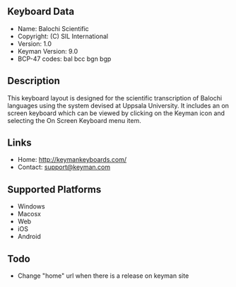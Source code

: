 Keyboard Data
-------------

* Name:           Balochi Scientific
* Copyright:      (C) SIL International
* Version:        1.0
* Keyman Version: 9.0
* BCP-47 codes:   bal bcc bgn bgp

Description
-----------

This keyboard layout is designed for the scientific transcription of
Balochi languages using the system devised at Uppsala University. It includes 
an on screen keyboard which can be viewed by clicking on the Keyman icon 
and selecting the On Screen Keyboard menu item.   

Links
-----

 * Home:     <http://keymankeyboards.com/>
 * Contact:  <support@keyman.com>
 
Supported Platforms
-------------------

 * Windows
 * Macosx
 * Web
 * iOS
 * Android

Todo
----

* Change "home" url when there is a release on keyman site